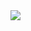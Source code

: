  <img src="https://capsule-render.vercel.app/api?type=cylinder&color=auto&height=300&section=header&text=Hello &fontSize=90" />
